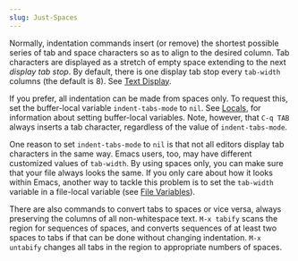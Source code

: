 ```yaml
---
slug: Just-Spaces
---
```


Normally, indentation commands insert (or remove) the shortest possible series of tab and space characters so as to align to the desired column. Tab characters are displayed as a stretch of empty space extending to the next *display tab stop*. By default, there is one display tab stop every `tab-width` columns (the default is 8). See [Text Display](Text-Display).

If you prefer, all indentation can be made from spaces only. To request this, set the buffer-local variable `indent-tabs-mode` to `nil`. See [Locals](Locals), for information about setting buffer-local variables. Note, however, that `C-q TAB` always inserts a tab character, regardless of the value of `indent-tabs-mode`.

One reason to set `indent-tabs-mode` to `nil` is that not all editors display tab characters in the same way. Emacs users, too, may have different customized values of `tab-width`. By using spaces only, you can make sure that your file always looks the same. If you only care about how it looks within Emacs, another way to tackle this problem is to set the `tab-width` variable in a file-local variable (see [File Variables](File-Variables)).

There are also commands to convert tabs to spaces or vice versa, always preserving the columns of all non-whitespace text. `M-x tabify` scans the region for sequences of spaces, and converts sequences of at least two spaces to tabs if that can be done without changing indentation. `M-x untabify` changes all tabs in the region to appropriate numbers of spaces.
